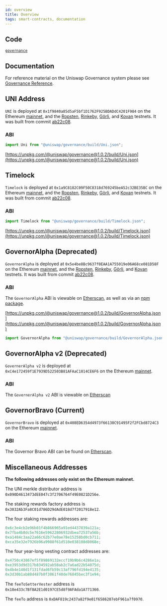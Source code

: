 ```yaml
---
id: overview
title: Overview
tags: smart-contracts, documentation
---
```


## Code

[`governance`](https://github.com/Uniswap/governance)

## Documentation

For reference material on the Uniswap Governance system please see [Governance Reference](https://uniswap.org/docs/protocol/reference/governance/governance-reference).

## UNI Address

`UNI` is deployed at `0x1f9840a85d5aF5bf1D1762F925BDADdC4201F984` on the Ethereum [mainnet](https://etherscan.io/address/0x1f9840a85d5aF5bf1D1762F925BDADdC4201F984), and the [Ropsten](https://ropsten.etherscan.io/address/0x1f9840a85d5aF5bf1D1762F925BDADdC4201F984), [Rinkeby](https://rinkeby.etherscan.io/address/0x1f9840a85d5aF5bf1D1762F925BDADdC4201F984), [Görli](https://goerli.etherscan.io/address/0x1f9840a85d5aF5bf1D1762F925BDADdC4201F984), and [Kovan](https://kovan.etherscan.io/address/0x1f9840a85d5aF5bf1D1762F925BDADdC4201F984) testnets. It was built from commit [ab22c08](https://github.com/Uniswap/governance/commit/ab22c084bacb2636a1aebf9759890063eb6e4946).

### ABI

```typescript
import Uni from "@uniswap/governance/build/Uni.json";
```

[https://unpkg.com/@uniswap/governance@1.0.2/build/Uni.json](https://unpkg.com/@uniswap/governance@1.0.2/build/Uni.json)

## Timelock

`Timelock` is deployed at `0x1a9C8182C09F50C8318d769245beA52c32BE35BC` on the Ethereum [mainnet](https://etherscan.io/address/0x1a9C8182C09F50C8318d769245beA52c32BE35BC), and the [Ropsten](https://ropsten.etherscan.io/address/0x1a9C8182C09F50C8318d769245beA52c32BE35BC), [Rinkeby](https://rinkeby.etherscan.io/address/0x1a9C8182C09F50C8318d769245beA52c32BE35BC), [Görli](https://goerli.etherscan.io/address/0x1a9C8182C09F50C8318d769245beA52c32BE35BC), and [Kovan](https://kovan.etherscan.io/address/0x1a9C8182C09F50C8318d769245beA52c32BE35BC) testnets. It was built from commit [ab22c08](https://github.com/Uniswap/governance/commit/ab22c084bacb2636a1aebf9759890063eb6e4946).

### ABI

```typescript
import Timelock from "@uniswap/governance/build/Timelock.json";
```

[https://unpkg.com/@uniswap/governance@1.0.2/build/Timelock.json](https://unpkg.com/@uniswap/governance@1.0.2/build/Timelock.json)

## GovernorAlpha (Deprecated)

`GovernorAlpha` is deployed at `0x5e4be8Bc9637f0EAA1A755019e06A68ce081D58F` on the Ethereum [mainnet](https://etherscan.io/address/0x5e4be8Bc9637f0EAA1A755019e06A68ce081D58F), and the [Ropsten](https://ropsten.etherscan.io/address/0x5e4be8Bc9637f0EAA1A755019e06A68ce081D58F), [Rinkeby](https://rinkeby.etherscan.io/address/0x5e4be8Bc9637f0EAA1A755019e06A68ce081D58F), [Görli](https://goerli.etherscan.io/address/0x5e4be8Bc9637f0EAA1A755019e06A68ce081D58F), and [Kovan](https://kovan.etherscan.io/address/0x5e4be8Bc9637f0EAA1A755019e06A68ce081D58F) testnets. It was built from commit [ab22c08](https://github.com/Uniswap/governance/commit/ab22c084bacb2636a1aebf9759890063eb6e4946).

### ABI

The `GovernorAlpha` ABI is viewable on [Etherscan](https://etherscan.io/address/0x5e4be8Bc9637f0EAA1A755019e06A68ce081D58F), as well as via an [npm package](https://www.npmjs.com/package/@uniswap/governance).

[https://unpkg.com/@uniswap/governance@1.0.2/build/GovernorAlpha.json](https://unpkg.com/@uniswap/governance@1.0.2/build/GovernorAlpha.json)

```typescript
import GovernorAlpha from "@uniswap/governance/build/GovernorAlpha.json";
```

## GovernorAlpha v2 (Deprecated)

`GovernerAlpha v2` is deployed at `0xC4e172459f1E7939D522503B81AFAaC1014CE6F6` on the Ethereum [mainnet](https://etherscan.io/address/0xC4e172459f1E7939D522503B81AFAaC1014CE6F6).

### ABI

The `GovernerAlpha v2` ABI is viewable on [Etherscan](https://etherscan.io/address/0xC4e172459f1E7939D522503B81AFAaC1014CE6F6)

## GovernorBravo (Current)

`GovernorBravo` is deployed at `0x408ED6354d4973f66138C91495F2f2FCbd8724C3` on the Ethereum [mainnet](https://etherscan.io/address/0x408ED6354d4973f66138C91495F2f2FCbd8724C3#code).

### ABI

The Governor Bravo ABI can be found on [Etherscan](https://etherscan.io/address/0x408ED6354d4973f66138C91495F2f2FCbd8724C3#code).

## Miscellaneous Addresses

**The following addresses only exist on the Ethereum mainnet.**

The UNI merkle distributor address is `0x090D4613473dEE047c3f2706764f49E0821D256e`.

The staking rewards factory address is `0x3032Ab3Fa8C01d786D29dAdE018d7f2017918e12`.

The four staking rewards addresses are:

```js
0x6c3e4cb2e96b01f4b866965a91ed4437839a121a;
0x7fba4b8dc5e7616e59622806932dbea72537a56b;
0xa1484c3aa22a66c62b77e0ae78e15258bd0cb711;
0xca35e32e7926b96a9988f61d510e038108d8068e;
```

The four year-long vesting contract addresses are:

```js
0x4750c43867ef5f89869132eccf19b9b6c4286e1a;
0xe3953d9d317b834592ab58ab2c7a6ad22b54075d;
0x4b4e140d1f131fdad6fb59c13af796fd194e4135;
0x3d30b1ab88d487b0f3061f40de76845bec3f1e94;
```

The `feeToSetterVester` address is `0x18e433c7Bf8A2E1d0197CE5d8f9AFAda1A771360`.

The `feeTo` address is `0xDAF819c2437a82f9e01f6586207ebF961a7f0970`.
